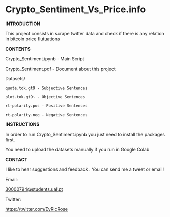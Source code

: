 # Crypto_Sentiment_Vs_Price.info


**INTRODUCTION**

This project consists in scrape twitter data and check if there is any relation in bitcoin price flutuations




**CONTENTS**

Crypto_Sentiment.ipynb - Main Script

Crypto_Sentiment.pdf - Document about this project

Datasets/


	quote.tok.gt9 - Subjective Sentences
	
	plot.tok.gt9~ - Objective Sentences
	
	rt-polarity.pos - Positive Sentences
	
	rt-polarity.neg - Negative Sentences
        
        



**INSTRUCTIONS**

In order to run Crypto_Sentiment.ipynb you just need to install the packages first.

You need to upload the datasets manually if you run in Google Colab


**CONTACT**

I like to hear suggestions and feedback . You can send me a tweet or email!

Email:

30000794@students.ual.pt

Twitter:

https://twitter.com/EvRicRose



